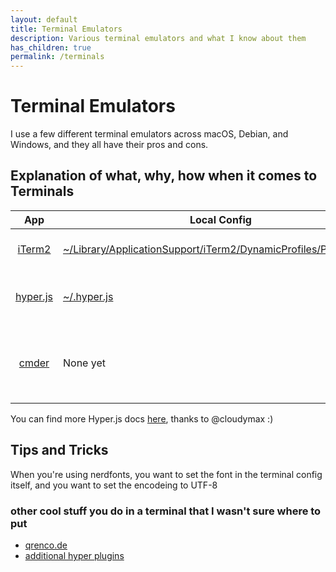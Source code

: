 ```yaml
---
layout: default
title: Terminal Emulators
description: Various terminal emulators and what I know about them
has_children: true
permalink: /terminals
---
```


# Terminal Emulators

I use a few different terminal emulators across macOS, Debian, and Windows, and they all have their pros and cons.

## Explanation of what, why, how when it comes to Terminals

| App | Local Config | Pros | Cons |
|:---:|---|---|---|
| [iTerm2](https://iterm2.com/) | [~/Library/ApplicationSupport/iTerm2/DynamicProfiles/Profiles.json](https://github.com/jessebot/onboardme/configs/iterm2/Profiles.json) | configurable, highly supported | macOS only |
| [hyper.js](https://hyper.is/) | [~/.hyper.js](https://github.com/jessebot/onboardme/configs/dot_files/.hyper.js) | modern feel, configurable, cross platform | Slow, Javascript :( |
| [cmder](https://cmder.net/) | None yet | terminal for windows that scales, splits, and supports config | kinda buggy |

You can find more Hyper.js docs [here](./hyper/README.md), thanks to @cloudymax :)

## Tips and Tricks
When you're using nerdfonts, you want to set the font in the terminal config itself, and you want to set the encodeing to UTF-8

### other cool stuff you do in a terminal that I wasn't sure where to put
- [qrenco.de](https://asciinema.org/a/123683)
- [additional hyper plugins](https://medium.com/cloud-native-the-gathering/hyper-terminal-plugins-that-will-make-your-life-easier-859897df79d6)
